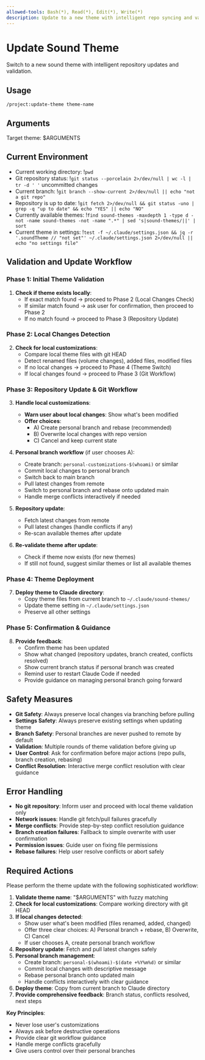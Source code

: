 ```yaml
---
allowed-tools: Bash(*), Read(*), Edit(*), Write(*)
description: Update to a new theme with intelligent repo syncing and validation
---
```


# Update Sound Theme

Switch to a new sound theme with intelligent repository updates and validation.

## Usage

```
/project:update-theme theme-name
```

## Arguments

Target theme: $ARGUMENTS

## Current Environment

- Current working directory: !`pwd`
- Git repository status: !`git status --porcelain 2>/dev/null | wc -l | tr -d ' '` uncommitted changes
- Current branch: !`git branch --show-current 2>/dev/null || echo "not a git repo"`
- Repository is up to date: !`git fetch 2>/dev/null && git status -uno | grep -q "up to date" && echo "YES" || echo "NO"`
- Currently available themes: !`find sound-themes -maxdepth 1 -type d -not -name sound-themes -not -name ".*" | sed 's|sound-themes/||' | sort`
- Current theme in settings: !`test -f ~/.claude/settings.json && jq -r '.soundTheme // "not set"' ~/.claude/settings.json 2>/dev/null || echo "no settings file"`

## Validation and Update Workflow

### Phase 1: Initial Theme Validation
1. **Check if theme exists locally**:
   - If exact match found → proceed to Phase 2 (Local Changes Check)
   - If similar match found → ask user for confirmation, then proceed to Phase 2
   - If no match found → proceed to Phase 3 (Repository Update)

### Phase 2: Local Changes Detection
2. **Check for local customizations**:
   - Compare local theme files with git HEAD
   - Detect renamed files (volume changes), added files, modified files
   - If no local changes → proceed to Phase 4 (Theme Switch)
   - If local changes found → proceed to Phase 3 (Git Workflow)

### Phase 3: Repository Update & Git Workflow
3. **Handle local customizations**:
   - **Warn user about local changes**: Show what's been modified
   - **Offer choices**:
     - A) Create personal branch and rebase (recommended)
     - B) Overwrite local changes with repo version
     - C) Cancel and keep current state
   
4. **Personal branch workflow** (if user chooses A):
   - Create branch: `personal-customizations-$(whoami)` or similar
   - Commit local changes to personal branch
   - Switch back to main branch
   - Pull latest changes from remote
   - Switch to personal branch and rebase onto updated main
   - Handle merge conflicts interactively if needed

5. **Repository update**:
   - Fetch latest changes from remote
   - Pull latest changes (handle conflicts if any)
   - Re-scan available themes after update

6. **Re-validate theme after update**:
   - Check if theme now exists (for new themes)
   - If still not found, suggest similar themes or list all available themes

### Phase 4: Theme Deployment
7. **Deploy theme to Claude directory**:
   - Copy theme files from current branch to `~/.claude/sound-themes/`
   - Update theme setting in `~/.claude/settings.json`
   - Preserve all other settings

### Phase 5: Confirmation & Guidance
8. **Provide feedback**:
   - Confirm theme has been updated
   - Show what changed (repository updates, branch created, conflicts resolved)
   - Show current branch status if personal branch was created
   - Remind user to restart Claude Code if needed
   - Provide guidance on managing personal branch going forward

## Safety Measures

- **Git Safety**: Always preserve local changes via branching before pulling
- **Settings Safety**: Always preserve existing settings when updating theme
- **Branch Safety**: Personal branches are never pushed to remote by default
- **Validation**: Multiple rounds of theme validation before giving up
- **User Control**: Ask for confirmation before major actions (repo pulls, branch creation, rebasing)
- **Conflict Resolution**: Interactive merge conflict resolution with clear guidance

## Error Handling

- **No git repository**: Inform user and proceed with local theme validation only
- **Network issues**: Handle git fetch/pull failures gracefully
- **Merge conflicts**: Provide step-by-step conflict resolution guidance
- **Branch creation failures**: Fallback to simple overwrite with user confirmation
- **Permission issues**: Guide user on fixing file permissions
- **Rebase failures**: Help user resolve conflicts or abort safely

## Required Actions

Please perform the theme update with the following sophisticated workflow:

1. **Validate theme name**: "$ARGUMENTS" with fuzzy matching
2. **Check for local customizations**: Compare working directory with git HEAD
3. **If local changes detected**:
   - Show user what's been modified (files renamed, added, changed)
   - Offer three clear choices: A) Personal branch + rebase, B) Overwrite, C) Cancel
   - If user chooses A, create personal branch workflow
4. **Repository update**: Fetch and pull latest changes safely
5. **Personal branch management**:
   - Create branch: `personal-$(whoami)-$(date +%Y%m%d)` or similar
   - Commit local changes with descriptive message
   - Rebase personal branch onto updated main
   - Handle conflicts interactively with clear guidance
6. **Deploy theme**: Copy from current branch to Claude directory
7. **Provide comprehensive feedback**: Branch status, conflicts resolved, next steps

**Key Principles**:
- Never lose user's customizations
- Always ask before destructive operations  
- Provide clear git workflow guidance
- Handle merge conflicts gracefully
- Give users control over their personal branches